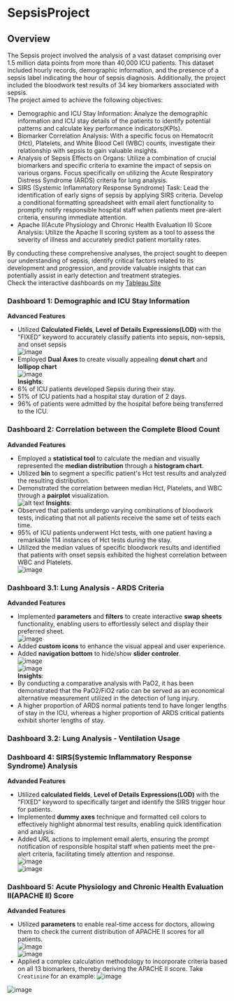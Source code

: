 # SepsisProject
## Overview  
The Sepsis project involved the analysis of a vast dataset comprising over 1.5 million data points from more than 40,000 ICU patients. This dataset included hourly records, demographic information, and the presence of a sepsis label indicating the hour of sepsis diagnosis. Additionally, the project included the bloodwork test results of 34 key biomarkers associated with sepsis.  
The project aimed to achieve the following objectives:
- Demographic and ICU Stay Information: Analyze the demographic information and ICU stay details of the patients to identify potential patterns and calculate key performance indicators(KPIs).  
- Biomarker Correlation Analysis: With a specific focus on Hematocrit (Hct), Platelets, and White Blood Cell (WBC) counts, investigate their relationship with sepsis to gain valuable insights. 
- Analysis of Sepsis Effects on Organs: Utilize a combination of crucial biomarkers and specific criteria to examine the impact of sepsis on various organs. Focus specifically on utilizing the Acute Respiratory Distress Syndrome (ARDS) criteria for lung analysis.  
- SIRS (Systemic Inflammatory Response Syndrome) Task: Lead the identification of early signs of sepsis by applying SIRS criteria. Develop a conditional formatting spreadsheet with email alert functionality to promptly notify responsible hospital staff when patients meet pre-alert criteria, ensuring immediate attention.    
- Apache II(Acute Physiology and Chronic Health Evaluation II) Score Analysis: Utilize the Apache II scoring system as a tool to assess the severity of illness and accurately predict patient mortality rates.  
  
By conducting these comprehensive analyses, the project sought to deepen our understanding of sepsis, identify critical factors related to its development and progression, and provide valuable insights that can potentially assist in early detection and treatment strategies.  
Check the interactive dashboards on my [Tableau Site](https://public.tableau.com/app/profile/xinchen)   

### Dashboard 1: Demographic and ICU Stay Information  
**Advanced Features**  
- Utilized **Calculated Fields**, **Level of Details Expressions(LOD)** with the "FIXED" keyword to accurately classify patients into sepsis, non-sepsis, and onset sepsis  
![image](https://github.com/chen8122/SepsisData_Tableau/assets/9794705/0bcd7e06-a4ca-49c9-8a4c-9b2e7cf9322c)  
- Employed **Dual Axes** to create visually appealing **donut chart** and **lollipop chart**  
![image](https://github.com/chen8122/SepsisData_Tableau/assets/9794705/66e8477d-6dab-467b-afdc-15b3e69cd80d)  
**Insights**:  
- 6% of ICU patients developed Sepsis during their stay.  
- 51% of ICU patients had a hospital stay duration of 2 days.  
- 96% of patients were admitted by the hospital before being transferred to the ICU.  

### Dashboard 2: Correlation between the Complete Blood Count  
**Advanded Features**  
- Employed a **statistical tool** to calculate the median and visually represented the **median distribution** through a **histogram chart**.  
- Utilized **bin** to  segment a specific patient's Hct test results and analyzed the resulting distribution.    
- Demonstrated the correlation between median Hct, Platelets, and WBC through a **pairplot** visualization.      
![alt text](https://github.com/chen8122/SepsisProject/blob/master/Sepsis2%20-%20Correlation%20between%20CBC%20biomarkers.png)
**Insights**:  
- Observed that patients undergo varying combinations of bloodwork tests, indicating that not all patients receive the same set of tests each time.  
- 95% of ICU patients underwent Hct tests, with one patient having a remarkable 114 instances of Hct tests during the stay.  
- Utilized the median values of specific bloodwork results and identified that patients with onset sepsis exhibited the highest correlation between WBC and Platelets.    
![image](https://github.com/chen8122/SepsisData_Tableau/assets/9794705/2afc7e99-519b-484d-9c25-21bae2bfed5a)  

### Dashboard 3.1: Lung Analysis - ARDS Criteria  
**Advanded Features**  
- Implemented **parameters** and **filters** to create interactive **swap sheets** functionality, enabling users to effortlessly select and display their preferred sheet.  
![image](https://github.com/chen8122/SepsisData_Tableau/assets/9794705/efc3f595-7775-463b-9516-910c397350b2)  
- Added **custom icons** to enhance the visual appeal and user experience.  
- Added **navigation bottom** to hide/show **slider controler**.  
![image](https://github.com/chen8122/SepsisData_Tableau/assets/9794705/c4f42327-f9f1-4c59-ad2a-1fbda9e921f8)    
![image](https://github.com/chen8122/SepsisData_Tableau/assets/9794705/4a878ec8-aabf-47a8-ac82-0bfcb52b98a0)  
**Insights**:  
- By conducting a comparative analysis with PaO2, it has been demonstrated that the PaO2/FiO2 ratio can be served as an economical alternative measurement utilized in the detection of lung injury.  
- A higher proportion of ARDS normal patients tend to have longer lengths of stay in the ICU, whereas a higher proportion of ARDS critical patients exhibit shorter lengths of stay.  

### Dashboard 3.2: Lung Analysis - Ventilation Usage



### Dashboard 4: SIRS(Systemic Inflammatory Response Syndrome) Analysis  
**Advanded Features**  
- Utilized **calculated fields**, **Level of Details Expressions(LOD)** with the "FIXED" keyword to specifically target and identify the SIRS trigger hour for patients.    
- Implemented **dummy axes** technique and formatted cell colors to effectively highlight abnormal test results, enabling quick identification and analysis.  
- Added URL actions to implement email alerts, ensuring the prompt notification of responsible hospital staff when patients meet the pre-alert criteria, facilitating timely attention and response.   
![image](https://github.com/chen8122/SepsisData_Tableau/assets/9794705/badbfcc7-cff1-4148-828d-32715470b8cf)  
![image](https://github.com/chen8122/SepsisData_Tableau/assets/9794705/f793236e-bb6d-455d-bb15-89e632eb9e95)  

### Dashboard 5: Acute Physiology and Chronic Health Evaluation II(APACHE II) Score  
**Advanded Features**  
- Utilized **parameters** to enable real-time access for doctors, allowing them to check the current distribution of APACHE II scores for all patients.  
![image](https://github.com/chen8122/SepsisData_Tableau/assets/9794705/24db0b59-c48a-480c-9d56-d05c56c4ff84)  
![image](https://github.com/chen8122/SepsisData_Tableau/assets/9794705/685d4263-196f-4c38-9ff0-1e0af7e0be17)  
- Applied a complex calculation methodology to incorporate criteria based on all 13 biomarkers, thereby deriving the APACHE II score. Take `Creatinine` for an example: 
![image](https://github.com/chen8122/SepsisData_Tableau/assets/9794705/003dbd4e-a895-4feb-af6e-a823d1fbbad7)  

![image](https://github.com/chen8122/SepsisData_Tableau/assets/9794705/27c2f7e6-e230-4d2f-9399-1e6f0137f14a)

